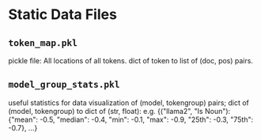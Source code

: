 # Static Data Files

## `token_map.pkl`
pickle file: All locations of all tokens. dict of token to list of (doc, pos) pairs.

## `model_group_stats.pkl`
useful statistics for data visualization of (model, tokengroup) pairs; dict of (model, tokengroup) to dict of (str, float):
e.g. {("llama2", "Is Noun"): {"mean": -0.5, "median": -0.4, "min": -0.1, "max": -0.9, "25th": -0.3, "75th": -0.7}, ...}